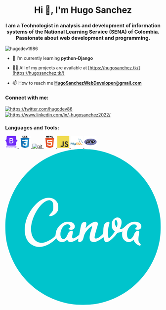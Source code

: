 <h1 align="center">Hi 👋, I'm Hugo Sanchez</h1>
<h3 align="center">I am a Technologist in analysis and development of information systems of the National Learning Service (SENA) of Colombia. Passionate about web development and programming.</h3>

<p align="left"> <img src="https://komarev.com/ghpvc/?username=hugodev1986&label=Profile%20views&color=0e75b6&style=flat" alt="hugodev1986" /> </p>

- 🌱 I’m currently learning **python-Django**

- 👨‍💻 All of my projects are available at [https://hugosanchez.tk/](https://hugosanchez.tk/)

- 📫 How to reach me **HugoSanchezWebDeveloper@gmail.com**

<h3 align="left">Connect with me:</h3>
<p align="left">
<a href="https://twitter.com/https://twitter.com/hugodev86" target="blank"><img align="center" src="https://raw.githubusercontent.com/rahuldkjain/github-profile-readme-generator/master/src/images/icons/Social/twitter.svg" alt="https://twitter.com/hugodev86" height="30" width="40" /></a>
<a href="https://linkedin.com/in/https://www.linkedin.com/in/-hugosanchez2022/" target="blank"><img align="center" src="https://raw.githubusercontent.com/rahuldkjain/github-profile-readme-generator/master/src/images/icons/Social/linked-in-alt.svg" alt="https://www.linkedin.com/in/-hugosanchez2022/" height="30" width="40" /></a>
</p>

<h3 align="left">Languages and Tools:</h3>
<p align="left"><a href="https://getbootstrap.com" target="_blank" rel="noreferrer"> <img src="https://raw.githubusercontent.com/devicons/devicon/master/icons/bootstrap/bootstrap-plain-wordmark.svg" alt="bootstrap" width="40" height="40"/> </a> <a href="https://www.w3schools.com/css/" target="_blank" rel="noreferrer"> <img src="https://raw.githubusercontent.com/devicons/devicon/master/icons/css3/css3-original-wordmark.svg" alt="css3" width="40" height="40"/> </a> <a href="https://git-scm.com/" target="_blank" rel="noreferrer"> <img src="https://www.vectorlogo.zone/logos/git-scm/git-scm-icon.svg" alt="git" width="40" height="40"/> </a> <a href="https://www.w3.org/html/" target="_blank" rel="noreferrer"> <img src="https://raw.githubusercontent.com/devicons/devicon/master/icons/html5/html5-original-wordmark.svg" alt="html5" width="40" height="40"/> </a>  <a href="https://developer.mozilla.org/en-US/docs/Web/JavaScript" target="_blank" rel="noreferrer"> <img src="https://raw.githubusercontent.com/devicons/devicon/master/icons/javascript/javascript-original.svg" alt="javascript" width="40" height="40"/> </a> <a href="https://www.mysql.com/" target="_blank" rel="noreferrer"> <img src="https://raw.githubusercontent.com/devicons/devicon/master/icons/mysql/mysql-original-wordmark.svg" alt="mysql" width="40" height="40"/> </a> <a href="https://www.php.net" target="_blank" rel="noreferrer"> <img src="https://raw.githubusercontent.com/devicons/devicon/master/icons/php/php-original.svg" alt="php" width="40" height="40"/> </a><svg xmlns="http://www.w3.org/2000/svg" viewBox="0 0 128 128"><g fill="#00c4cc"><path d="M59.39.152c-.484.051-1.995.23-3.328.387-5.374.613-11.468 2.227-16.816 4.48C19.891 13.106 5.324 30.849 1.305 51.2.359 56.04.129 58.418.129 64c0 7.195.715 12.16 2.61 18.434 6.195 20.53 22.323 36.632 42.906 42.851 6.195 1.871 11.187 2.586 18.355 2.586 7.195 0 12.16-.715 18.434-2.61 20.53-6.195 36.632-22.323 42.851-42.906 1.871-6.195 2.586-11.187 2.586-18.355 0-3.047-.152-6.527-.332-7.809-2.074-14.796-8.168-27.238-18.328-37.402C99.07 8.703 86.68 2.586 72.19.512c-1.996-.282-11.238-.54-12.8-.36zm-20.863 40.32c1.36.41 1.996.794 2.918 1.715 1.793 1.82 2.203 2.817 2.203 5.555 0 2.051-.078 2.434-.691 3.508-1.18 1.996-3.918 3.84-5.812 3.89-1.333.028-1.278-.562.18-2.097 1.945-2.023 2.226-2.79 2.226-5.813-.024-2.917-.383-3.914-1.739-4.734-1.128-.691-2.355-.64-4.148.203-4.66 2.23-9.703 9.653-11.672 17.258-2.613 10.137 2.02 18.25 9.649 16.867 2.226-.41 6.425-2.558 8.246-4.25 1.508-1.379 1.508-1.406 1.66-3.12.336-3.587 2.867-7.169 6.25-8.833 1.558-.77 1.945-.844 4.043-.844 1.996 0 2.457.102 3.43.637 3.097 1.77 2.457 5.89-.895 5.89-1.945 0-2.945-1-1.535-1.534 1.383-.512.867-2.434-.742-2.868-1.895-.488-4.047.793-5.403 3.25-1.64 2.97-1.715 6.504-.156 8.114 1.512 1.613 3.406.336 4.867-3.329.766-1.867 1.867-2.867 3.149-2.867 1.125 0 1.332.692.843 2.793-.718 3.25-.23 4.094 1.793 3.098.664-.309 1.766-1.023 2.43-1.535l1.254-1 .848-4.43c.922-4.965 1.277-5.633 3.172-5.988 1.82-.336 2.23.562 1.562 3.402l-.36 1.59 1.333-1.36c3.148-3.226 7.015-4.812 8.347-3.48.715.715.637 1.613-.386 4.785-.485 1.512-1.153 3.895-1.457 5.25-.461 2.047-.489 2.535-.23 2.868.82.972 3.327-.028 5.554-2.204l1.305-1.277.156-2.844c.152-3.277.457-4.453 1.328-5.504.82-.972 2.305-1.687 3.098-1.484.793.207.793.973.078 3.227-1 3.097-.895 10.238.129 10.238.41 0 2.507-2.2 3.84-4.043l.996-1.36-.793-.816c-1.383-1.46-1.715-2.406-1.715-4.789 0-1.738.129-2.379.562-3.227.719-1.328 1.844-2.3 3.176-2.687 1.406-.434 3.148.281 3.863 1.562.719 1.305.54 4.223-.383 6.223l-.664 1.457h.895c1.23 0 1.715-.305 3.918-2.379 1.152-1.101 2.484-2.05 3.48-2.511 3.918-1.84 8.528-.895 9.293 1.921.64 2.254-.765 3.84-3.226 3.66-1.766-.128-2.098-.59-1.074-1.456 1.843-1.54 0-3.508-2.637-2.793-1.434.386-3.047 1.996-3.89 3.867-1.692 3.738-.794 8.14 1.636 8.14.973 0 2.691-1.921 3.355-3.789.793-2.152 2.457-3.507 3.711-3.02.692.255.743.946.309 3.122-.488 2.383-.563 4.61-.18 5.633.153.382.614 1.101 1.051 1.586.816.921.844 1.254.152 1.691-.332.23-.77.129-1.843-.46-1.485-.77-2.766-2.153-3.227-3.458l-.281-.766-1.024.766c-.59.41-1.511.871-2.047 1.023-2.125.563-4.738-.894-5.964-3.351-.489-.95-.641-3.738-.282-4.813.204-.59.204-.59-.617-.18-.433.231-1.355.485-2.07.563-1.18.13-1.36.258-2.535 1.742-1.664 2.07-4.61 4.864-5.813 5.454-2.558 1.277-3.402.918-4.07-1.72l-.461-1.765-1.102.973c-1.406 1.23-4.222 2.715-5.836 3.074-1.535.332-3.175-.156-3.84-1.18-.995-1.535-.663-4.785.922-9.164 1.176-3.25.333-3.3-2.636-.203-2.203 2.328-3.149 3.992-3.762 6.578-.64 2.688-1.41 3.66-3.148 4.07-1.051.231-1.54-.41-1.332-1.816l.152-1.129-.973.668c-1.383.946-3.125 1.817-4.328 2.149-1.203.332-2.789-.024-3.172-.692-.691-1.175-.691-1.175-1.765-.332-2.332 1.895-5.66 1.356-7.348-1.152l-.54-.793-1.687 1.562c-4.867 4.454-10.957 6.45-15.464 5.067-5.735-1.738-8.907-6.656-8.856-13.746.024-7.117 3.172-14.617 8.473-20.172 2.996-3.125 5.812-4.969 8.68-5.66 2.07-.512 3.328-.485 5.296.129zm0 0"/><path d="M90.418 58.676c-.563.562-.356 2.816.36 4.25.359.742.742 1.332.87 1.332.102 0 .332-.59.512-1.309.64-2.66-.512-5.504-1.742-4.273zm0 0"/></g></svg>
</p> 

